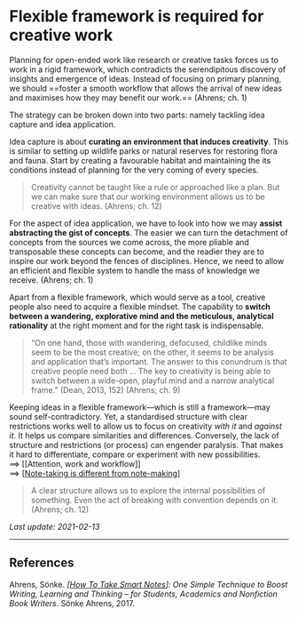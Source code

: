 # Flexible framework is required for creative work

Planning for open-ended work like research or creative tasks forces us to work in a rigid framework, which contradicts the serendipitous discovery of insights and emergence of ideas. Instead of focusing on primary planning, we should ==foster a smooth workflow that allows the arrival of new ideas and maximises how they may benefit our work.== (Ahrens; ch. 1)

The strategy can be broken down into two parts: namely tackling idea capture and idea application.

Idea capture is about **curating an environment that induces creativity**. This is similar to setting up wildlife parks or natural reserves for restoring flora and fauna. Start by creating a favourable habitat and maintaining the its conditions instead of planning for the very coming of every species.
> Creativity cannot be taught like a rule or approached like a plan. But we can make sure that our working environment allows us to be creative with ideas. (Ahrens; ch. 12)

For the aspect of idea application, we have to look into how we may **assist abstracting the gist of concepts**. The easier we can turn the detachment of concepts from the sources we come across, the more pliable and transposable these concepts can become, and the readier they are to inspire our work beyond the fences of disciplines. Hence, we need to allow an efficient and flexible system to handle the mass of knowledge we receive. (Ahrens; ch. 1)  
<!--==> [[Knowledge is locked up if not freed from the source context]]-->

Apart from a flexible framework, which would serve as a tool, creative people also need to acquire a flexible mindset. The capability to **switch between a wandering, explorative mind and the meticulous, analytical rationality** at the right moment and for the right task is indispensable.
> “On one hand, those with wandering, defocused, childlike minds seem to be the most creative; on the other, it seems to be analysis and application that’s important. The answer to this conundrum is that creative people need both ... The key to creativity is being able to switch between a wide-open, playful mind and a narrow analytical frame.” (Dean, 2013, 152) (Ahrens; ch. 9)

Keeping ideas in a flexible framework—which is still a framework—may sound self-contradictory. Yet, a standardised structure with clear restrictions works well to allow us to focus on creativity *with it* and *against it*. It helps us compare similarities and differences. Conversely, the lack of structure and restrictions (or process) can engender paralysis. That makes it hard to differentiate, compare or experiment with new possibilities.  
==> [[Attention, work and workflow]]  
==> [[Note-taking is different from note-making]]

> A clear structure allows us to explore the internal possibilities of something. Even the act of breaking with convention depends on it. (Ahrens; ch. 12)

*Last update: 2021-02-13*

* * *

## References

Ahrens, Sönke. _[[How To Take Smart Notes]]: One Simple Technique to Boost Writing, Learning and Thinking – for Students, Academics and Nonfiction Book Writers_. Sönke Ahrens, 2017.

[//begin]: # "Autogenerated link references for markdown compatibility"
[Note-taking is different from note-making]: Note-taking-is-different-from-note-making "Note-taking-is-different-from-note-making"
[How To Take Smart Notes]: How-to-take-smart-notes "How To Take Smart Notes"
[//end]: # "Autogenerated link references"